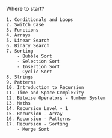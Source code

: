 Where to start?
    
    1. Conditionals and Loops
    2. Switch Case
    3. Functions
    4. Arrays
    5. Linear Search
    6. Binary Search
    7. Sorting
        - Bubble Sort
        - Selection Sort
        - Insertion Sort
        - Cyclic Sort
    8. Strings
    9. Patterns
    10. Introduction to Recursion
    11. Time and Space Complexity
    12. Bitwise Operators - Number System
    13. Maths
    14. Recursion Level - 1
    15. Recursion - Array
    16. Recursion - Patterns
    17. Recursion - Sorting
        - Merge Sort
